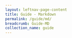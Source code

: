```yaml
---
layout: leftnav-page-content
title: Guide - Markdown
permalink: /guide/md/
breadcrumb: Guide-MD
collection_name: guide
---
```


### 
